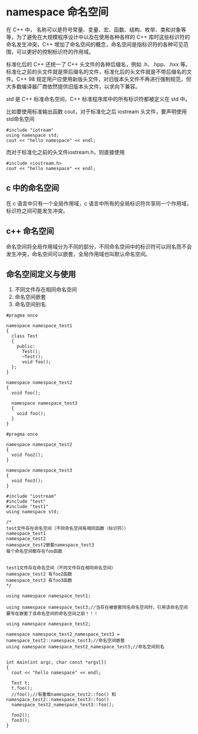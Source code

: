 # namespace 命名空间
在 C++ 中， 名称可以是符号常量、变量、宏、函数、结构、枚举、类和对象等等，为了避免在大规模程序设计中以及在使用各种各样的 C++ 库时这些标识符的命名发生冲突，C++ 增加了命名空间的概念，命名空间是指标识符的各种可见范围，可以更好的控制标识符的作用域。

标准化后的 C++ 还统一了 C++ 头文件的各种后缀名，例如 .h、.hpp、.hxx 等。标准化之前的头文件就是带后缀名的文件，标准化后的头文件就是不带后缀名的文件。C++ 98 规定用户应使用新版头文件，对旧版本头文件不再进行强制规范，但大多数编译器厂商依然提供旧版本头文件，以求向下兼容。

std 是 C++ 标准命名空间，C++ 标准程序库中的所有标识符都被定义在 std 中。

比如要使用标准输出函数 cout，对于标准化之后 iostream 头文件，要声明使用std命名空间
```
#include "iotream"
using namespace std;
cout << "hello namespace" << endl;
```
而对于标准化之前的头文件iostream.h，则直接使用
```
#include <iostream.h>
cout << "hello namespace" << endl;
```

## c 中的命名空间
在 c 语言中只有一个全局作用域，c 语言中所有的全局标识符共享同一个作用域，标识符之间可能发生冲突。

## c++ 命名空间
命名空间将全局作用域分为不同的部分，不同命名空间中的标识符可以同名而不会发生冲突，命名空间可以嵌套，全局作用域也叫默认命名空间。

## 命名空间定义与使用
1. 不同文件存在相同命名空间
2. 命名空间嵌套
3. 命名空间别名

```
#pragma once

namespace namespace_test1
{
  class Test
  {
    public:
      Test();
      ~Test();
      void foo();
  };
}

namespace namespace_test2
{
  void foo();

  namespace namespace_test3
  {
    void foo();
  }
}

```
```
#pragma once

namespace namespace_test2
{
  void foo2();
}

namespace namespace_test3
{
  void foo3();
}

```
```
#include "iostream"
#include "test"
#include "test1"
using namespace std;

/*
test文件存在命名空间（不同命名空间有相同函数（标识符））
namespace_test1
namespace_test2
namespace_test2嵌套namespace_test3
每个命名空间都存在foo函数


test1文件存在命名空间（不同文件存在相同命名空间）
namespace_test2 有foo2函数
namespace_test3 有foo3函数
*/

using namespace namespace_test1;

using namespace namespace_test3;//当存在被嵌套同名命名空间时，引用该命名空间要写在嵌套了该命名空间的命名空间之前！！！

using namespace namespace_test2;

namespace namespace_test2_namespace_test3 = namespace_test2::namespace_test3;//命名空间嵌套
using namespace namespace_test2_namespace_test3;//命名空间别名


int main(int argc, char const *argv[])
{
  cout << "hello namespace" << endl;

  Test t;
  t.foo();
  //foo();//有重载namespace_test2::foo() 和 namespace_test2::namespace_test3::foo()
  namespace_test2_namespace_test3::foo();

  foo2();
  foo3();
}

```





